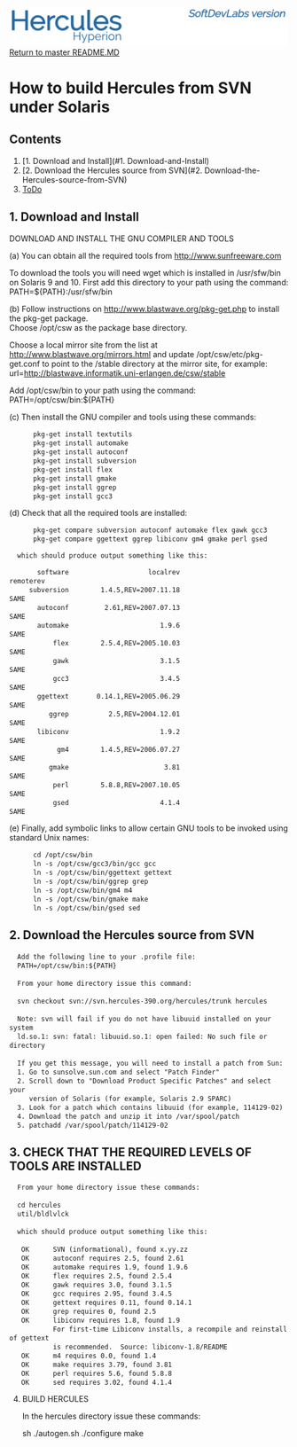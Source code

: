 ![test image](images/image_header_herculeshyperionSDL.png)
[Return to master README.MD](/README.md)

# How to build Hercules from SVN under Solaris
## Contents
1. [1. Download and Install](#1. Download-and-Install)
2. [2. Download the Hercules source from SVN](#2. Download-the-Hercules-source-from-SVN)
3. [ToDo](#ToDo)

## 1. Download and Install
DOWNLOAD AND INSTALL THE GNU COMPILER AND TOOLS

(a) You can obtain all the required tools from http://www.sunfreeware.com

To download the tools you will need wget which is installed in /usr/sfw/bin on Solaris 9 and 10.
First add this directory to your path using the command:
    PATH=${PATH}:/usr/sfw/bin

(b) Follow instructions on http://www.blastwave.org/pkg-get.php to install the pkg-get package.  
Choose /opt/csw as the package base directory.

Choose a local mirror site from the list at http://www.blastwave.org/mirrors.html and update /opt/csw/etc/pkg-get.conf to point to the /stable directory at the mirror site, for example:
      url=http://blastwave.informatik.uni-erlangen.de/csw/stable

Add /opt/csw/bin to your path using the command:
      PATH=/opt/csw/bin:${PATH}

(c) Then install the GNU compiler and tools using these commands:
```
      pkg-get install textutils
      pkg-get install automake
      pkg-get install autoconf
      pkg-get install subversion
      pkg-get install flex
      pkg-get install gmake
      pkg-get install ggrep
      pkg-get install gcc3
```

(d) Check that all the required tools are installed:
```
      pkg-get compare subversion autoconf automake flex gawk gcc3
      pkg-get compare ggettext ggrep libiconv gm4 gmake perl gsed
```
      which should produce output something like this:

```
       software                    localrev                   remoterev
     subversion        1.4.5,REV=2007.11.18                        SAME
       autoconf         2.61,REV=2007.07.13                        SAME
       automake                       1.9.6                        SAME
           flex        2.5.4,REV=2005.10.03                        SAME
           gawk                       3.1.5                        SAME
           gcc3                       3.4.5                        SAME
       ggettext       0.14.1,REV=2005.06.29                        SAME
          ggrep          2.5,REV=2004.12.01                        SAME
       libiconv                       1.9.2                        SAME
            gm4        1.4.5,REV=2006.07.27                        SAME
          gmake                        3.81                        SAME
           perl        5.8.8,REV=2007.10.05                        SAME
           gsed                       4.1.4                        SAME
```

(e) Finally, add symbolic links to allow certain GNU tools to be invoked using standard Unix names:

```
      cd /opt/csw/bin
      ln -s /opt/csw/gcc3/bin/gcc gcc
      ln -s /opt/csw/bin/ggettext gettext
      ln -s /opt/csw/bin/ggrep grep
      ln -s /opt/csw/bin/gm4 m4
      ln -s /opt/csw/bin/gmake make
      ln -s /opt/csw/bin/gsed sed
```

## 2. Download the Hercules source from SVN

      Add the following line to your .profile file:
      PATH=/opt/csw/bin:${PATH}

      From your home directory issue this command:

      svn checkout svn://svn.hercules-390.org/hercules/trunk hercules

      Note: svn will fail if you do not have libuuid installed on your system
      ld.so.1: svn: fatal: libuuid.so.1: open failed: No such file or directory

      If you get this message, you will need to install a patch from Sun:
      1. Go to sunsolve.sun.com and select "Patch Finder"
      2. Scroll down to "Download Product Specific Patches" and select your
         version of Solaris (for example, Solaris 2.9 SPARC)
      3. Look for a patch which contains libuuid (for example, 114129-02)
      4. Download the patch and unzip it into /var/spool/patch
      5. patchadd /var/spool/patch/114129-02

## 3. CHECK THAT THE REQUIRED LEVELS OF TOOLS ARE INSTALLED

      From your home directory issue these commands:

      cd hercules
      util/bldlvlck

      which should produce output something like this:

       OK      SVN (informational), found x.yy.zz
       OK      autoconf requires 2.5, found 2.61
       OK      automake requires 1.9, found 1.9.6
       OK      flex requires 2.5, found 2.5.4
       OK      gawk requires 3.0, found 3.1.5
       OK      gcc requires 2.95, found 3.4.5
       OK      gettext requires 0.11, found 0.14.1
       OK      grep requires 0, found 2.5
       OK      libiconv requires 1.8, found 1.9
               For first-time Libiconv installs, a recompile and reinstall of gettext
               is recommended.  Source: libiconv-1.8/README
       OK      m4 requires 0.0, found 1.4
       OK      make requires 3.79, found 3.81
       OK      perl requires 5.6, found 5.8.8
       OK      sed requires 3.02, found 4.1.4

4. BUILD HERCULES

      In the hercules directory issue these commands:

      sh ./autogen.sh
      ./configure
      make
